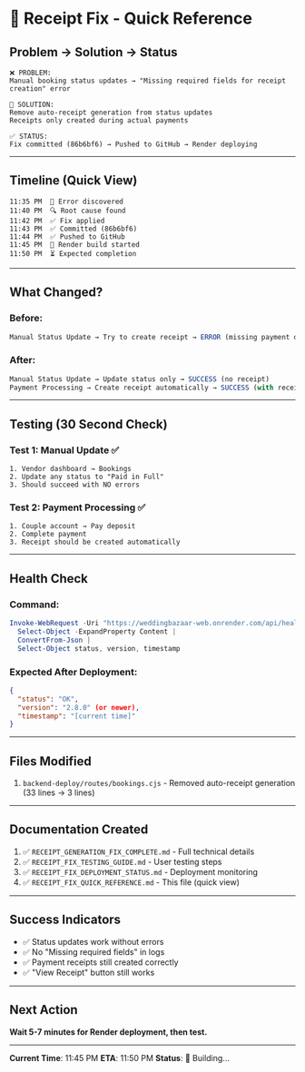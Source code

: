 # 🎯 Receipt Fix - Quick Reference

## Problem → Solution → Status

```
❌ PROBLEM:
Manual booking status updates → "Missing required fields for receipt creation" error

🔧 SOLUTION:
Remove auto-receipt generation from status updates
Receipts only created during actual payments

✅ STATUS:
Fix committed (86b6bf6) → Pushed to GitHub → Render deploying
```

---

## Timeline (Quick View)

```
11:35 PM  🔴 Error discovered
11:40 PM  🔍 Root cause found
11:42 PM  ✅ Fix applied
11:43 PM  ✅ Committed (86b6bf6)
11:44 PM  ✅ Pushed to GitHub
11:45 PM  🔄 Render build started
11:50 PM  ⏳ Expected completion
```

---

## What Changed?

### Before:
```javascript
Manual Status Update → Try to create receipt → ERROR (missing payment data)
```

### After:
```javascript
Manual Status Update → Update status only → SUCCESS (no receipt)
Payment Processing → Create receipt automatically → SUCCESS (with receipt)
```

---

## Testing (30 Second Check)

### Test 1: Manual Update ✅
```
1. Vendor dashboard → Bookings
2. Update any status to "Paid in Full"
3. Should succeed with NO errors
```

### Test 2: Payment Processing ✅
```
1. Couple account → Pay deposit
2. Complete payment
3. Receipt should be created automatically
```

---

## Health Check

### Command:
```powershell
Invoke-WebRequest -Uri "https://weddingbazaar-web.onrender.com/api/health" -UseBasicParsing | 
  Select-Object -ExpandProperty Content | 
  ConvertFrom-Json | 
  Select-Object status, version, timestamp
```

### Expected After Deployment:
```json
{
  "status": "OK",
  "version": "2.8.0" (or newer),
  "timestamp": "[current time]"
}
```

---

## Files Modified

1. `backend-deploy/routes/bookings.cjs` - Removed auto-receipt generation (33 lines → 3 lines)

---

## Documentation Created

1. ✅ `RECEIPT_GENERATION_FIX_COMPLETE.md` - Full technical details
2. ✅ `RECEIPT_FIX_TESTING_GUIDE.md` - User testing steps
3. ✅ `RECEIPT_FIX_DEPLOYMENT_STATUS.md` - Deployment monitoring
4. ✅ `RECEIPT_FIX_QUICK_REFERENCE.md` - This file (quick view)

---

## Success Indicators

- ✅ Status updates work without errors
- ✅ No "Missing required fields" in logs
- ✅ Payment receipts still created correctly
- ✅ "View Receipt" button still works

---

## Next Action

**Wait 5-7 minutes for Render deployment, then test.**

---

**Current Time**: 11:45 PM
**ETA**: 11:50 PM
**Status**: 🔄 Building...
